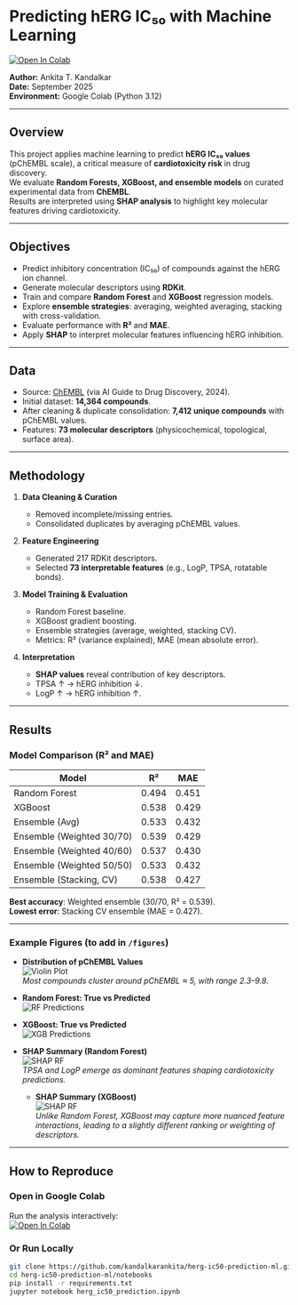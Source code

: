 # Predicting hERG IC₅₀ with Machine Learning

[![Open In Colab](https://colab.research.google.com/assets/colab-badge.svg)](https://colab.research.google.com/github.com/kandalkarankita/herg-ic50-xgboost-rf/blob/main/notebook/hERG_IC50_RF_XGBoost.ipynb)

**Author:** Ankita T. Kandalkar  
**Date:** September 2025  
**Environment:** Google Colab (Python 3.12)  

---

## Overview
This project applies machine learning to predict **hERG IC₅₀ values** (pChEMBL scale), a critical measure of **cardiotoxicity risk** in drug discovery.  
We evaluate **Random Forests, XGBoost, and ensemble models** on curated experimental data from **ChEMBL**.  
Results are interpreted using **SHAP analysis** to highlight key molecular features driving cardiotoxicity.

---

## Objectives
- Predict inhibitory concentration (IC₅₀) of compounds against the hERG ion channel.  
- Generate molecular descriptors using **RDKit**.  
- Train and compare **Random Forest** and **XGBoost** regression models.  
- Explore **ensemble strategies**: averaging, weighted averaging, stacking with cross-validation.  
- Evaluate performance with **R²** and **MAE**.  
- Apply **SHAP** to interpret molecular features influencing hERG inhibition.  

---

## Data
- Source: [ChEMBL](https://www.ebi.ac.uk/chembl/) (via AI Guide to Drug Discovery, 2024).  
- Initial dataset: **14,364 compounds**.  
- After cleaning & duplicate consolidation: **7,412 unique compounds** with pChEMBL values.  
- Features: **73 molecular descriptors** (physicochemical, topological, surface area).  

---

## Methodology
1. **Data Cleaning & Curation**  
   - Removed incomplete/missing entries.  
   - Consolidated duplicates by averaging pChEMBL values.  

2. **Feature Engineering**  
   - Generated 217 RDKit descriptors.  
   - Selected **73 interpretable features** (e.g., LogP, TPSA, rotatable bonds).  

3. **Model Training & Evaluation**  
   - Random Forest baseline.  
   - XGBoost gradient boosting.  
   - Ensemble strategies (average, weighted, stacking CV).  
   - Metrics: R² (variance explained), MAE (mean absolute error).  

4. **Interpretation**  
   - **SHAP values** reveal contribution of key descriptors.  
   - TPSA ↑ → hERG inhibition ↓.  
   - LogP ↑ → hERG inhibition ↑.  

---

## Results

### Model Comparison (R² and MAE)

| Model                   | R²    | MAE   |
|--------------------------|-------|-------|
| Random Forest            | 0.494 | 0.451 |
| XGBoost                  | 0.538 | 0.429 |
| Ensemble (Avg)           | 0.533 | 0.432 |
| Ensemble (Weighted 30/70)| 0.539 | 0.429 |
| Ensemble (Weighted 40/60)| 0.537 | 0.430 |
| Ensemble (Weighted 50/50)| 0.533 | 0.432 |
| Ensemble (Stacking, CV)  | 0.538 | 0.427 |

**Best accuracy**: Weighted ensemble (30/70, R² = 0.539).  
**Lowest error**: Stacking CV ensemble (MAE = 0.427).  

---

### Example Figures (to add in `/figures`)

- **Distribution of pChEMBL Values**  
  ![Violin Plot](figures/Distribution_of_hERG_pChEMBL_values.png)  
  *Most compounds cluster around pChEMBL ≈ 5, with range 2.3–9.8.*  

- **Random Forest: True vs Predicted**  
  ![RF Predictions](figures/Random_Forest_True_vs_Predicted_pChEMBL_Values.png)  

- **XGBoost: True vs Predicted**  
  ![XGB Predictions](figures/XGBoost_True_vs_Predicted_pChEMBL_Values.png)  

- **SHAP Summary (Random Forest)**  
  ![SHAP RF](figures/Random_Forest_SHAP.png)  
  *TPSA and LogP emerge as dominant features shaping cardiotoxicity predictions.*

  - **SHAP Summary (XGBoost)**  
  ![SHAP RF](figures/XGBoost_SHAP.png)  
  *Unlike Random Forest, XGBoost may capture more nuanced feature interactions, leading to a slightly different ranking or weighting of descriptors.*  

---

## How to Reproduce

### Open in Google Colab
Run the analysis interactively:  
[![Open In Colab](https://colab.research.google.com/assets/colab-badge.svg)](https://colab.research.google.com/github/kandalkarankita/herg-ic50-prediction-ml/blob/main/notebook/hERG_IC50_RF_XGBoost.ipynb)

### Or Run Locally
```bash
git clone https://github.com/kandalkarankita/herg-ic50-prediction-ml.git
cd herg-ic50-prediction-ml/notebooks
pip install -r requirements.txt
jupyter notebook herg_ic50_prediction.ipynb

